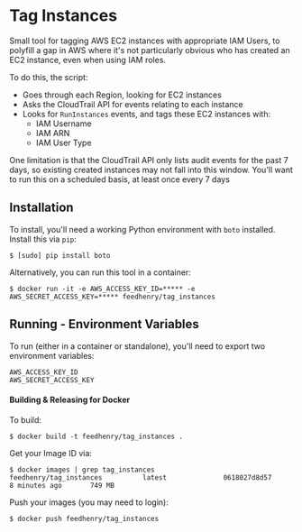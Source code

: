 # Tag Instances

Small tool for tagging AWS EC2 instances with appropriate IAM Users, to polyfill a gap in AWS 
where it's not particularly obvious who has created an EC2 instance, even when using IAM roles.

To do this, the script:

- Goes through each Region, looking for EC2 instances
- Asks the CloudTrail API for events relating to each instance
- Looks for `RunInstances` events, and tags these EC2 instances with:
  * IAM Username
  * IAM ARN
  * IAM User Type

One limitation is that the CloudTrail API only lists audit events for the past 7 days, so existing 
created instances may not fall into this window. You'll want to run this on a scheduled basis, at 
least once every 7 days

## Installation

To install, you'll need a working Python environment with `boto` installed. Install this via `pip`:

    $ [sudo] pip install boto

Alternatively, you can run this tool in a container:

    $ docker run -it -e AWS_ACCESS_KEY_ID=***** -e AWS_SECRET_ACCESS_KEY=***** feedhenry/tag_instances

## Running - Environment Variables

To run (either in a container or standalone), you'll need to export two environment variables:

```
AWS_ACCESS_KEY_ID
AWS_SECRET_ACCESS_KEY
```

#### Building & Releasing for Docker

To build:

```
$ docker build -t feedhenry/tag_instances .
```

Get your Image ID via:

```
$ docker images | grep tag_instances
feedhenry/tag_instances          latest              0618027d8d57        8 minutes ago       749 MB
```

Push your images (you may need to login):

```
$ docker push feedhenry/tag_instances
```